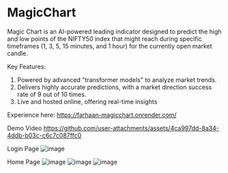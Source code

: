 # MagicChart
Magic Chart is an AI-powered leading indicator designed to predict the high and low points of the NIFTY50 index that might reach during specific timeframes (1, 3, 5, 15 minutes, and 1 hour) for the currently open market candle.

Key Features:
1. Powered by advanced "transformer models" to analyze market trends.
2. Delivers highly accurate predictions, with a market direction success rate of 9 out of 10 times.
3. Live and hosted online, offering real-time insights


Experience here: https://farhaan-magicchart.onrender.com/

Demo Video
https://github.com/user-attachments/assets/4ca997dd-8a34-4ddb-b03c-c6c7c087ffc0

Login Page
![image](https://github.com/user-attachments/assets/65ad26ba-751d-4713-a36a-ba76b3cf1312)

Home Page
![image](https://github.com/user-attachments/assets/7f2b4894-bd39-40f7-9038-120de281bcd1)
![image](https://github.com/user-attachments/assets/611a69f3-9bf3-4e1f-bffe-d0b2c166fc91)
![image](https://github.com/user-attachments/assets/152f2586-8411-4b07-9af6-d9c47be58b16)
